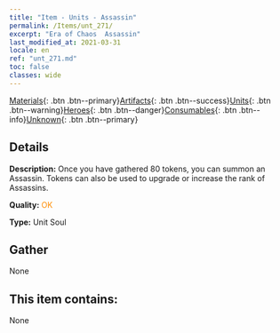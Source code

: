 ```yaml
---
title: "Item - Units - Assassin"
permalink: /Items/unt_271/
excerpt: "Era of Chaos  Assassin"
last_modified_at: 2021-03-31
locale: en
ref: "unt_271.md"
toc: false
classes: wide
---
```

 [Materials](/Items/){: .btn .btn--primary}[Artifacts](/Items/Artifacts/){: .btn .btn--success}[Units](/Items/Units/){: .btn .btn--warning}[Heroes](/Items/Heroes/){: .btn .btn--danger}[Consumables](/Items/Consumables/){: .btn .btn--info}[Unknown](/Items/Unknown/){: .btn .btn--primary}

## Details
 **Description:** Once you have gathered 80 tokens, you can summon an Assassin. Tokens can also be used to upgrade or increase the rank of Assassins.

 **Quality:** <span style="color: #FF8C00">OK</span>

 **Type:** Unit Soul

## Gather

  None

## This item contains:

  None

